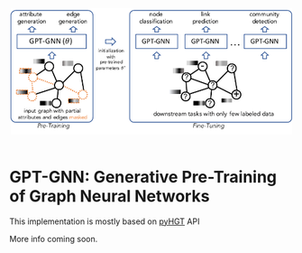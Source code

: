 <p align="center">
  <img src="./gpt-intro.pdf" width="500">
  <br />
  <br />
</p>

# GPT-GNN: Generative Pre-Training of Graph Neural Networks

This implementation is mostly based on [pyHGT](https://github.com/acbull/pyHGT) API

More info coming soon.
